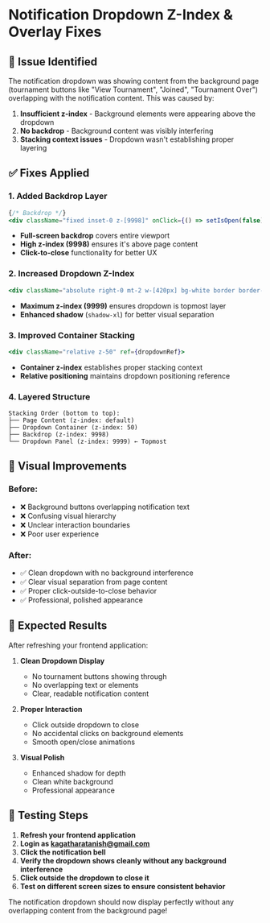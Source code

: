# Notification Dropdown Z-Index & Overlay Fixes

## 🐛 Issue Identified
The notification dropdown was showing content from the background page (tournament buttons like "View Tournament", "Joined", "Tournament Over") overlapping with the notification content. This was caused by:

1. **Insufficient z-index** - Background elements were appearing above the dropdown
2. **No backdrop** - Background content was visibly interfering
3. **Stacking context issues** - Dropdown wasn't establishing proper layering

## ✅ Fixes Applied

### 1. **Added Backdrop Layer**
```jsx
{/* Backdrop */}
<div className="fixed inset-0 z-[9998]" onClick={() => setIsOpen(false)} />
```
- **Full-screen backdrop** covers entire viewport
- **High z-index (9998)** ensures it's above page content
- **Click-to-close** functionality for better UX

### 2. **Increased Dropdown Z-Index**
```jsx
<div className="absolute right-0 mt-2 w-[420px] bg-white border border-gray-200 rounded-lg shadow-xl z-[9999]">
```
- **Maximum z-index (9999)** ensures dropdown is topmost layer
- **Enhanced shadow** (`shadow-xl`) for better visual separation

### 3. **Improved Container Stacking**
```jsx
<div className="relative z-50" ref={dropdownRef}>
```
- **Container z-index** establishes proper stacking context
- **Relative positioning** maintains dropdown positioning reference

### 4. **Layered Structure**
```
Stacking Order (bottom to top):
├── Page Content (z-index: default)
├── Dropdown Container (z-index: 50)
├── Backdrop (z-index: 9998)
└── Dropdown Panel (z-index: 9999) ← Topmost
```

## 🎨 Visual Improvements

### Before:
- ❌ Background buttons overlapping notification text
- ❌ Confusing visual hierarchy
- ❌ Unclear interaction boundaries
- ❌ Poor user experience

### After:
- ✅ Clean dropdown with no background interference
- ✅ Clear visual separation from page content
- ✅ Proper click-outside-to-close behavior
- ✅ Professional, polished appearance

## 🧪 Expected Results

After refreshing your frontend application:

1. **Clean Dropdown Display**
   - No tournament buttons showing through
   - No overlapping text or elements
   - Clear, readable notification content

2. **Proper Interaction**
   - Click outside dropdown to close
   - No accidental clicks on background elements
   - Smooth open/close animations

3. **Visual Polish**
   - Enhanced shadow for depth
   - Clean white background
   - Professional appearance

## 📱 Testing Steps

1. **Refresh your frontend application**
2. **Login as kagatharatanish@gmail.com**
3. **Click the notification bell**
4. **Verify the dropdown shows cleanly without any background interference**
5. **Click outside the dropdown to close it**
6. **Test on different screen sizes to ensure consistent behavior**

The notification dropdown should now display perfectly without any overlapping content from the background page!